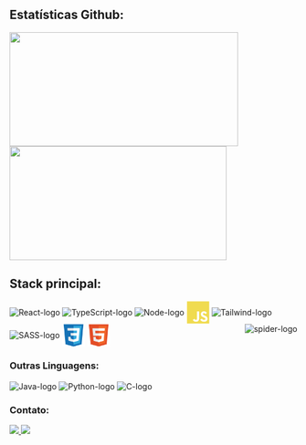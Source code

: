 ## Estatísticas Github:
<a href="https://github.com/anuraghazra/github-readme-stats">
  <img
    width="400"
    height="200" 
    align="center" 
    src="https://github-readme-stats.vercel.app/api?username=NathanlsDev&theme=aura&show_icons=true"/>
</a>

<a href="https://github.com/anuraghazra/convoychat">
  <img 
    width="380"
    height="200"
    align="center" 
    src="https://github-readme-stats.vercel.app/api/top-langs?username=NathanlsDev&theme=aura&show_icons=true&layout=compact&langs_count=8&card_width=320"/>
</a>

## Stack principal:
<div style="display: inline_block">
  <img 
    title="React" 
    align="center" 
    alt="React-logo" 
    height="40" 
    width="40" 
    src="https://cdn.jsdelivr.net/gh/devicons/devicon/icons/react/react-original.svg"/>
  <img 
    title="TypeScript" 
    align="center" 
    alt="TypeScript-logo" 
    height="40" 
    width="40" 
    src="https://cdn.jsdelivr.net/gh/devicons/devicon/icons/typescript/typescript-plain.svg"/>
  <img 
    title="NodeJS" 
    align="center" 
    alt="Node-logo" 
    height="40" 
    width="40" 
    src="https://cdn.jsdelivr.net/gh/devicons/devicon/icons/nodejs/nodejs-original.svg"/>
  <img 
    title="JavaScript" 
    align="center" 
    alt="Js-logo" 
    height="40" 
    width="40" 
    src="https://raw.githubusercontent.com/devicons/devicon/master/icons/javascript/javascript-plain.svg"/>
  <img 
    title="Tailwind" 
    align="center" 
    alt="Tailwind-logo" 
    height="40" 
    width="40" 
    src="https://cdn.jsdelivr.net/gh/devicons/devicon/icons/tailwindcss/tailwindcss-plain.svg"/>
  <img 
    title="SASS" 
    align="center" 
    alt="SASS-logo" 
    height="40" 
    width="40" 
    src="https://cdn.jsdelivr.net/gh/devicons/devicon/icons/sass/sass-original.svg"/>
  <img 
    title="CSS" 
    align="center" 
    alt="CSS-logo" 
    height="40" 
    width="40" 
    src="https://raw.githubusercontent.com/devicons/devicon/master/icons/css3/css3-original.svg"/>
  <img 
    title="HTML" 
    align="center" 
    alt="HTML-logo" 
    height="40" 
    width="40" 
    src="https://raw.githubusercontent.com/devicons/devicon/master/icons/html5/html5-original.svg"/>
<img 
    align="right" 
    alt="spider-logo" 
    height="100" 
    src="https://i.ibb.co/YNfXm3t/imw-5000-imh-5000-ima-fit-impolicy-Letterbox-imcolor-000000-letterbox-false.gif"/>
</div>

### Outras Linguagens:
<div style="display: inline_block">
  <img 
    title="Java" 
    align="center" 
    alt="Java-logo" 
    height="30" 
    width="60" 
    src="https://cdn.jsdelivr.net/gh/devicons/devicon/icons/java/java-original.svg"/>
  <img 
    title="Python" 
    align="center" 
    alt="Python-logo" 
    height="30" 
    width="60" 
    src="https://cdn.jsdelivr.net/gh/devicons/devicon/icons/python/python-original.svg"/>
  <img 
    title="C" 
    align="center" 
    alt="C-logo" 
    height="30" 
    width="60" 
    src="https://cdn.jsdelivr.net/gh/devicons/devicon/icons/c/c-original.svg"/>
</div>

### Contato:
<div>
  <a href="mailto:nathanls.dev@gmail.com" title="Gmail">
    <img 
      src="https://img.shields.io/badge/Gmail-D14836?style=for-the-badge&logo=gmail&logoColor=white" 
      target="_blank"/>
  </a>

  <a href="https://www.linkedin.com/in/NathanlsDev/" target="_blank" rel="external" title="Linkedin">
    <img 
      src="https://img.shields.io/badge/-LinkedIn-%230077B5?style=for-the-badge&logo=linkedin&logoColor=white" 
      target="_blank"/>
  </a>
</div>
